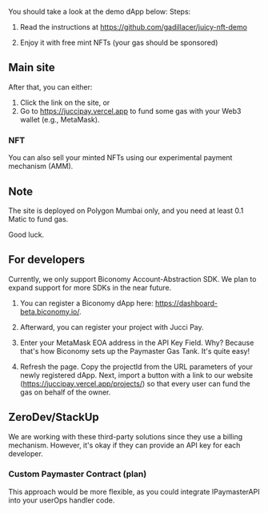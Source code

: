 You should take a look at the demo dApp below:
Steps:

1. Read the instructions at https://github.com/gadillacer/juicy-nft-demo

2. Enjoy it with free mint NFTs (your gas should be sponsored)

## Main site
After that, you can either:

1. Click the link on the site, or
2. Go to https://juccipay.vercel.app to fund some gas with your Web3 wallet (e.g., MetaMask).

### NFT
You can also sell your minted NFTs using our experimental payment mechanism (AMM).

## Note
The site is deployed on Polygon Mumbai only, and you need at least 0.1 Matic to fund gas.

Good luck.

## For developers
Currently, we only support Biconomy Account-Abstraction SDK. We plan to expand support for more SDKs in the near future.

1. You can register a Biconomy dApp here: https://dashboard-beta.biconomy.io/.
2. Afterward, you can register your project with Jucci Pay. 

3. Enter your MetaMask EOA address in the API Key Field. Why? Because that's how Biconomy sets up the Paymaster Gas Tank. It's quite easy!

4. Refresh the page. Copy the projectId from the URL parameters of your newly registered dApp. Next, import a button with a link to our website (https://juccipay.vercel.app/projects/<projectId>) so that every user can fund the gas on behalf of the owner.

## ZeroDev/StackUp
We are working with these third-party solutions since they use a billing mechanism. However, it's okay if they can provide an API key for each developer.

### Custom Paymaster Contract (plan)
This approach would be more flexible, as you could integrate IPaymasterAPI into your userOps handler code.